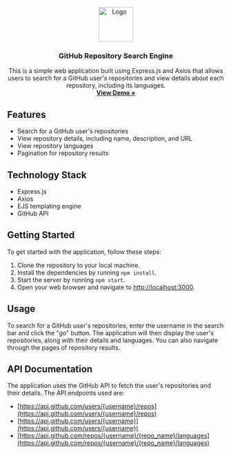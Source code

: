 <div align="center">
  <a href="https://github.com/othneildrew/Best-README-Template">
    <img src="https://play-lh.googleusercontent.com/PCpXdqvUWfCW1mXhH1Y_98yBpgsWxuTSTofy3NGMo9yBTATDyzVkqU580bfSln50bFU" alt="Logo" width="80" height="80">
  </a>

  <h3 align="center">GitHub Repository Search Engine</h3>

  <p align="center">
   This is a simple web application built using Express.js and Axios that allows users to search for a GitHub user's repositories and view details about each repository, including its languages.
    <br />
    <a href="https://github-profile-nw3k.onrender.com/"><strong>View Demo »</strong></a>
    <br />
  </p>
</div>

## Features

- Search for a GitHub user's repositories
- View repository details, including name, description, and URL
- View repository languages
- Pagination for repository results

## Technology Stack

- Express.js
- Axios
- EJS templating engine
- GitHub API

## Getting Started

To get started with the application, follow these steps:

1. Clone the repository to your local machine.
2. Install the dependencies by running `npm install`.
3. Start the server by running `npm start`.
4. Open your web browser and navigate to [http://localhost:3000](http://localhost:3000).

## Usage

To search for a GitHub user's repositories, enter the username in the search bar and click the "go" button. The application will then display the user's repositories, along with their details and languages. You can also navigate through the pages of repository results.

## API Documentation

The application uses the GitHub API to fetch the user's repositories and their details. The API endpoints used are:

- [https://api.github.com/users/{username}/repos](https://api.github.com/users/{username}/repos)
- [https://api.github.com/users/{username}](https://api.github.com/users/{username})
- [https://api.github.com/repos/{username}/{repo_name}/languages](https://api.github.com/repos/{username}/{repo_name}/languages)



